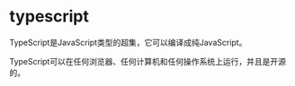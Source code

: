 # typescript
TypeScript是JavaScript类型的超集，它可以编译成纯JavaScript。

TypeScript可以在任何浏览器、任何计算机和任何操作系统上运行，并且是开源的。